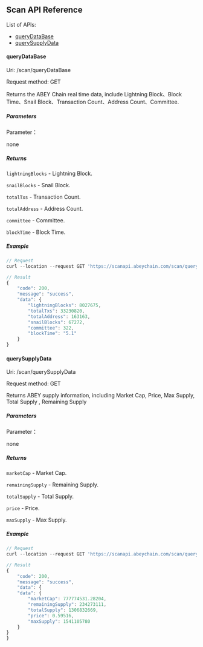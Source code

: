 ## Scan API Reference

List of APIs:

- [queryDataBase](#queryDataBase)
- [querySupplyData](#querySupplyData)

#### queryDataBase

Uri: /scan/queryDataBase

Request method: GET

Returns the ABEY Chain real time data, include Lightning Block、Block Time、Snail Block、Transaction Count、Address Count、Committee.

##### Parameters

Parameter：

none

##### Returns

`lightningBlocks` - Lightning Block.

`snailBlocks` - Snail Block.

`totalTxs` - Transaction Count.

`totalAddress` - Address Count.

`committee` - Committee.

`blockTime` - Block Time.

##### Example
```js
// Request
curl --location --request GET 'https://scanapi.abeychain.com/scan/queryDataBase'

// Result
{
    "code": 200,
    "message": "success",
    "data": {
        "lightningBlocks": 8027675,
        "totalTxs": 33230820,
        "totalAddress": 163163,
        "snailBlocks": 67272,
        "committee": 322,
        "blockTime": "5.1"
    }
}
```
#### querySupplyData

Uri: /scan/querySupplyData

Request method: GET

Returns ABEY supply information, including Market Cap, Price, Max Supply, Total Supply
, Remaining Supply
##### Parameters

Parameter：

none

##### Returns

`marketCap` - Market Cap.

`remainingSupply` - Remaining Supply.

`totalSupply` - Total Supply.

`price` - Price.

`maxSupply` - Max Supply.

##### Example
```js
// Request
curl --location --request GET 'https://scanapi.abeychain.com/scan/querySupplyData'

// Result
{
    "code": 200,
    "message": "success",
    "data": {
    "data": {
        "marketCap": 777774531.28204, 
        "remainingSupply": 234273111,
        "totalSupply": 1306832669,
        "price": 0.59516,
        "maxSupply": 1541105780
    }
}
}
```

